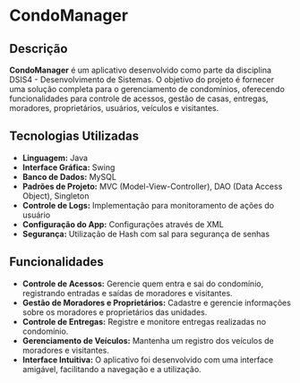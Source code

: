 # CondoManager

## Descrição
**CondoManager** é um aplicativo desenvolvido como parte da disciplina DSIS4 - Desenvolvimento de Sistemas. O objetivo do projeto é fornecer uma solução completa para o gerenciamento de condomínios, oferecendo funcionalidades para controle de acessos, gestão de casas, entregas, moradores, proprietários, usuários, veículos e visitantes.

## Tecnologias Utilizadas
- **Linguagem:** Java
- **Interface Gráfica:** Swing
- **Banco de Dados:** MySQL
- **Padrões de Projeto:** MVC (Model-View-Controller), DAO (Data Access Object), Singleton
- **Controle de Logs:** Implementação para monitoramento de ações do usuário
- **Configuração do App:** Configurações através de XML
- **Segurança:** Utilização de Hash com sal para segurança de senhas

## Funcionalidades
- **Controle de Acessos:** Gerencie quem entra e sai do condomínio, registrando entradas e saídas de moradores e visitantes.
- **Gestão de Moradores e Proprietários:** Cadastre e gerencie informações sobre os moradores e proprietários das unidades.
- **Controle de Entregas:** Registre e monitore entregas realizadas no condomínio.
- **Gerenciamento de Veículos:** Mantenha um registro dos veículos de moradores e visitantes.
- **Interface Intuitiva:** O aplicativo foi desenvolvido com uma interface amigável, facilitando a navegação e a utilização.
